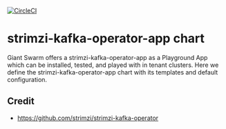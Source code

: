 [![CircleCI](https://circleci.com/gh/giantswarm/strimzi-kafka-operator-app.svg?style=shield)](https://circleci.com/gh/giantswarm/strimzi-kafka-operator-app)

# strimzi-kafka-operator-app chart

Giant Swarm offers a strimzi-kafka-operator-app as a Playground App which can be installed, tested, and played with in tenant clusters.
Here we define the strimzi-kafka-operator-app chart with its templates and default configuration.

## Credit

* https://github.com/strimzi/strimzi-kafka-operator
